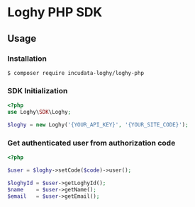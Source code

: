 # Loghy PHP SDK

## Usage

### Installation

```
$ composer require incudata-loghy/loghy-php
```

### SDK Initialization

```php
<?php
use Loghy\SDK\Loghy;

$loghy = new Loghy('{YOUR_API_KEY}', '{YOUR_SITE_CODE}');
```

### Get authenticated user from authorization code

```php
<?php

$user = $loghy->setCode($code)->user();

$loghyId = $user->getLoghyId();
$name    = $user->getName();
$email   = $user->getEmail();
```
